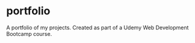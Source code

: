 # portfolio
A portfolio of my projects.
Created as part of a Udemy Web Development Bootcamp course.
